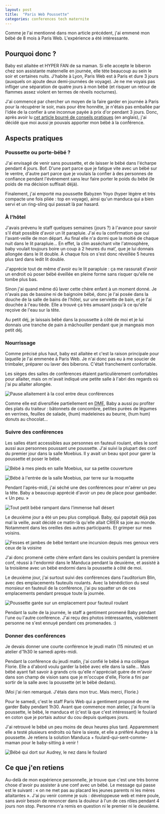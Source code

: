 ```yaml
---
layout: post
title:  "Paris Web Poussette"
categories: conferences tech maternite
---
```


Comme je l'ai mentionné dans mon article précédent, j'ai emmené mon bébé de 8 mois à Paris Web. L'expérience a été intéressante.

## Pourquoi donc ?

Baby est allaitée et HYPER FAN de sa maman. Si elle accepte le biberon chez son assistante maternelle en journée, elle tète beaucoup au sein le soir et certaines nuits. J'habite à Lyon, Paris Web est à Paris et dure 3 jours (auxquels on ajoute deux demi-journées de voyage). Je ne me voyais pas infliger une séparation de quatre jours à mon bébé (et risquer un retour de flammes assez violent en termes de réveils nocturnes).

J'ai commencé par chercher un moyen de la faire garder en journée à Paris pour la récupérer le soir, mais pour être honnête, je n'étais pas emballée par l'idée de la confier à une inconnue payée à prix d'or pendant 3 jours. Donc, après avoir lu [cet article bourré de conseils pratiques](http://slowsearching.blogspot.fr/2013/05/attending-conference-alone-with-baby.html) (en anglais), j'ai décidé que moi aussi je pouvais apporter mon bébé à la conférence.

## Aspects pratiques

### Poussette ou porte-bébé ?

J'ai envisagé de venir sans poussette, et de laisser le bébé dans l'écharpe pendant 4 jours. Bof. D'une part parce que je fatigue vite avec un bébé sur le ventre, d'autre part parce que je voulais la confier à des personnes de confiance pendant l'événement sans leur faire porter le poids du bébé (le poids de ma décision suffisait déjà).

Finalement, j'ai emporté ma poussette Babyzen Yoyo (hyper légère et très compacte une fois pliée : top en voyage), ainsi qu'un manduca qui a bien servi et un ring-sling qui passait là par hasard.

### À l'hôtel

J'avais prévenu le staff quelques semaines (jours ?) à l'avance pour savoir s'il était possible d'avoir un lit parapluie. J'ai eu la confirmation que oui l'avant-veille de mon départ. Au final elle n'a dormi que la moitié de chaque nuit dans le lit parapluie… En effet, la clim asséchant vite l'atmosphère, baby voulait toujours boire un coup à 2 heures du mat’, que je lui donnais allongée dans le lit double. À chaque fois on s'est donc réveillée 5 heures plus tard dans ledit lit double.

J'apprécie tout de même d'avoir eu le lit parapluie : ça me rassurait d'avoir un endroit où poser bébé éveillée en pleine forme sans risquer qu'elle ne tombe plus bas.

Sinon j'ai quand même dû laver cette chère enfant à un moment donné. Je n'avais pas de bassine ni de baignoire bébé, donc je l'ai posée dans la douche de la salle de bains de l'hôtel, sur une serviette de bain, et je l'ai douchée à l'eau tiède. Elle a trouvé ça très amusant jusqu'à ce qu'elle reçoive de l'eau sur la tête.

Au petit déj, je laissais bébé dans la poussette à côté de moi et je lui donnais une tranche de pain à mâchouiller pendant que je mangeais mon petit déj.

### Nourrissage

Comme précisé plus haut, baby est allaitée et c'est la raison principale pour laquelle je l'ai emmenée à Paris Web. Je n'ai donc pas eu à me soucier de trimbaler, préparer ou laver des biberons. C'était franchement confortable.

Les sièges des salles de conférences étaient particulièrement confortables pour allaiter, mais on m'avait indiqué une petite salle à l'abri des regards où j'ai pu allaiter allongée.

![Pause allaitement à la cool entre deux conférences](/img/2016/pw/miam-sein.jpg)

Comme elle est diversifiée partiellement en <abbr title="diversification menée par l'enfant">DME</abbr>, Baby a aussi pu profiter des plats du traiteur : bâtonnets de concombre, petites purées de légumes en verrines, feuilles de salade, (hum) madeleines au beurre, (hum hum) donuts au chocolat…

### Suivre des conférences

Les salles étant accessibles aux personnes en fauteuil roulant, elles le sont aussi aux personnes poussant une poussette. J'ai suivi la plupart des conf du premier jour dans la salle Moebius. Il y avait un beau spot pour garer la poussette et poser le bébé.

![Bébé à mes pieds en salle Moebius, sur sa petite couverture](/img/2016/pw/conf-moebius.jpg)

![Bébé à l'entrée de la salle Moebius, par terre sur la moquette](/img/2016/pw/poussette-moebius.jpg)

Pendant l'après-midi, j'ai séché une des conférences pour m'aérer un peu la tête. Baby a beaucoup apprécié d'avoir un peu de place pour gambader. « Un peu. »

![Tout petit bébé rampant dans l’immense hall désert](/img/2016/pw/pause-hall.jpg)

Le deuxième jour a été un peu plus compliqué. Baby, qui papotait déjà pas mal la veille, avait décidé ce matin-là qu'elle allait CRIER sa joie au monde. Notamment dans les oreilles des autres participants. Et grimper sur mes voisins.

![Fesses et jambes de bébé tentant une incursion depuis mes genoux vers ceux de la voisine](/img/2016/pw/conf-blin.jpg)

J'ai donc promené cette chère enfant dans les couloirs pendant la première conf, réussi à l'endormir dans le Manduca pendant la deuxième, et assisté à la troisième avec un bébé endormi dans la poussette à côté de moi.

Le deuxième jour, j'ai surtout suivi des conférences dans l'auditorium Blin, avec des emplacements fauteuils roulants. Avec la bénédiction du seul monsieur en fauteuil de la conférence, j'ai pu squatter un de ces emplacements pendant presque toute la journée.

![Poussette garée sur un emplacement pour fauteuil roulant](/img/2016/pw/poussette-blin.jpg)

Pendant la suite de la journée, le staff a gentiment promené Baby pendant l'une ou l'autre conférence. J'ai reçu des photos intéressantes, visiblement personne ne s'est ennuyé pendant ces promenades. :)

### Donner des conférences

Je devais donner une courte conférence le jeudi matin (15 minutes) et un atelier d'1h30 le samedi après-midi.

Pendant la conférence du jeudi matin, j'ai confié le bébé à ma collègue Florie. Elle a d'abord voulu garder la bébé avec elle dans la salle… Mais bébé ayant fait savoir à grands cris qu'elle n'appréciait guère de m'avoir dans son champ de vision sans que je m'occupe d'elle, Florie a fini par sortir de la salle avec la poussette (et le bébé dedans).

(Moi j'ai rien remarqué. J'étais dans mon truc. Mais merci, Florie.)

Pour le samedi, c'est le staff Paris Web qui a gentiment proposé de me garder Baby pendant 1h30. Avant que commence mon atelier, j'ai fourni la poussette, le bébé, le manduca et (c'est là que c'est intéressant) le foulard en coton que je portais autour du cou depuis quelques jours.

J'ai retrouvé le bébé un peu moins de deux heures plus tard. Apparemment elle a testé plusieurs endroits où faire la sieste, et elle a préféré Audrey à la poussette. Je retiens la solution Manduca + foulard-qui-sent-comme-maman pour le baby-sitting à venir !

![Bébé qui dort sur Audrey, le nez dans le foulard](/img/2016/pw/portage-audrey.jpg)



## Ce que j'en retiens

Au-delà de mon expérience personnelle, je trouve que c'est une très bonne chose d'avoir pu assister à une conf avec un bébé. Le message qui passe est le suivant : « on ne met pas au placard les jeunes parents ni les mères allaitantes ». J'ai pu venir comme je suis : développeuse web et mère poule, sans avoir besoin de renoncer dans la douleur à l'un de ces rôles pendant 4 jours non stop. Personne n'a remis en question ni le premier ni le deuxième.
